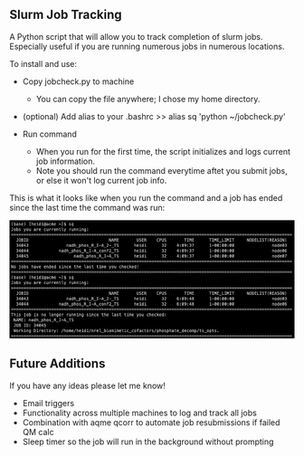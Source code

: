 Slurm Job Tracking
------------------

A Python script that will allow you to track completion of slurm jobs. Especially useful if you are running numerous jobs in numerous locations. 

To install and use:

* Copy jobcheck.py to machine
    - You can copy the file anywhere; I chose my home directory.
    
* (optional) Add alias to your .bashrc >> alias sq 'python ~/jobcheck.py'
* Run command
    - When you run for the first time, the script initializes and logs current job information.
    - Note you should run the command everytime aftet you submit jobs, or else it won't log current job info.   
    
This is what it looks like when you run the command and a job has ended since the last time the command was run:

![](jobcheck.png)


Future Additions
----------------
If you have any ideas please let me know!
- Email triggers
- Functionality across multiple machines to log and track all jobs
- Combination with aqme qcorr to automate job resubmissions if failed QM calc
- Sleep timer so the job will run in the background without prompting
